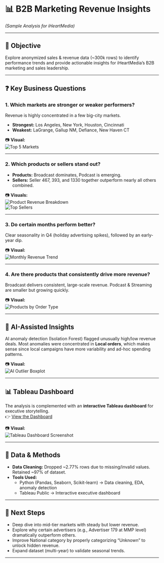 # 📊 B2B Marketing Revenue Insights  
*(Sample Analysis for iHeartMedia)*  

---

## 🎯 Objective  
Explore anonymized sales & revenue data (~300k rows) to identify performance trends and provide actionable insights for iHeartMedia’s B2B marketing and sales leadership.  

---

## ❓ Key Business Questions  

### 1. Which markets are stronger or weaker performers?  
Revenue is highly concentrated in a few big-city markets.  
- **Strongest:** Los Angeles, New York, Houston, Cincinnati  
- **Weakest:** LaGrange, Gallup NM, Defiance, New Haven CT  

📷 **Visual:**  
![Top 5 Markets](Assets/top_5_market_by_order_type.png)  

---

### 2. Which products or sellers stand out?  
- **Products:** Broadcast dominates, Podcast is emerging.  
- **Sellers:** Seller 467, 393, and 1330 together outperform nearly all others combined.  

📷 **Visuals:**  
![Product Revenue Breakdown](Assets/top_product_by_rev.png)  
![Top Sellers](Assets/top_sellers.png)  

---

### 3. Do certain months perform better?  
Clear seasonality in Q4 (holiday advertising spikes), followed by an early-year dip.  

📷 **Visual:**  
![Monthly Revenue Trend](Assets/monthly_trend.png)  

---

### 4. Are there products that consistently drive more revenue?  
Broadcast delivers consistent, large-scale revenue. Podcast & Streaming are smaller but growing quickly.  

📷 **Visual:**  
![Products by Order Type](Assets/top_5_product_order_type.png)  

---

## 🤖 AI-Assisted Insights  
AI anomaly detection (Isolation Forest) flagged unusually high/low revenue deals. Most anomalies were concentrated in **Local orders**, which makes sense since local campaigns have more variability and ad-hoc spending patterns.  

📷 **Visual:**  
![AI Outlier Boxplot](Assets/ai_assist_outlier.png)  

---

## 📊 Tableau Dashboard  
The analysis is complemented with an **interactive Tableau dashboard** for executive storytelling.  
👉 [View the Dashboard](https://public.tableau.com/views/B2BMarketingRevenueInsightsiHeartMediaSampleAnalysis/B2BMarketingRevenueInsightsiHeartMediaSampleAnalysis)  

📷 **Visual:**  
![Tableau Dashboard Screenshot](Assets/tableau_dashboard_image.png)  

---

## 📘 Data & Methods  

- **Data Cleaning:** Dropped ~2.77% rows due to missing/invalid values. Retained ~97% of dataset.  
- **Tools Used:**  
  - Python (Pandas, Seaborn, Scikit-learn) → Data cleaning, EDA, anomaly detection  
  - Tableau Public → Interactive executive dashboard  
 

---

## 🚀 Next Steps  
- Deep dive into mid-tier markets with steady but lower revenue.  
- Explore why certain advertisers (e.g., Advertiser 179 at MMP level) dramatically outperform others.  
- Improve National category by properly categorizing “Unknown” to unlock hidden revenue.  
- Expand dataset (multi-year) to validate seasonal trends.  

---

